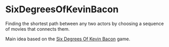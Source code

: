 # SixDegreesOfKevinBacon

Finding the shortest path between any two actors by choosing a sequence of movies that connects them.

Main idea based on the [Six Degrees Of Kevin Bacon](https://en.wikipedia.org/wiki/Six_Degrees_of_Kevin_Bacon) game.
